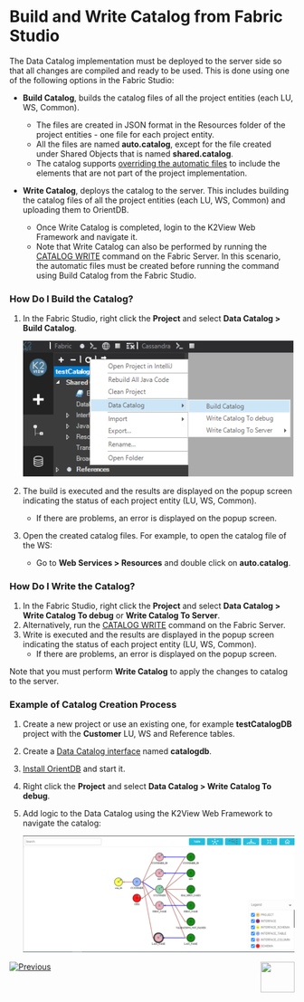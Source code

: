 # Build and Write Catalog from Fabric Studio

The Data Catalog implementation must be deployed to the server side so that all changes are compiled and ready to be used. This is done using one of the following options in the Fabric Studio:

* **Build Catalog**, builds the catalog files of all the project entities (each LU, WS, Common). 
  * The files are created in JSON format in the Resources folder of the project entities  - one file for each project entity. 
  * All the files are named **auto.catalog**, except for the file created under Shared Objects that is named **shared.catalog**. 
  * The catalog supports [overriding the automatic files](06_override_data_catalog.md) to include the elements that are not part of the project implementation.

* **Write Catalog**, deploys the catalog to the server. This includes building the catalog files of all the project entities (each LU, WS, Common) and uploading them to OrientDB. 
  * Once Write Catalog is completed, login to the K2View Web Framework and navigate it. 
  * Note that Write Catalog can also be performed by running the [CATALOG WRITE](08_catalog_commands.md) command on the Fabric Server. In this scenario, the automatic files must be created before running the command using Build Catalog from the Fabric Studio.

### How Do I Build the Catalog?

1. In the Fabric Studio, right click the **Project** and select **Data Catalog > Build Catalog**. 

   ![image](images/33_05_build.png)

2. The build is executed and the results are displayed on the popup screen indicating the status of each project entity (LU, WS, Common). 

   * If there are problems, an error is displayed on the popup screen.

3. Open the created catalog files. For example, to open the catalog file of the WS:

   * Go to **Web Services > Resources** and double click on **auto.catalog**.

### How Do I Write the Catalog?

1. In the Fabric Studio, right click the **Project** and select **Data Catalog > Write Catalog To debug** or **Write Catalog To Server**. 
2. Alternatively, run the [CATALOG WRITE](08_catalog_commands.md) command on the Fabric Server.
3. Write is executed and the results are displayed in the popup screen indicating the status of each project entity (LU, WS, Common). 
   * If there are problems, an error is displayed on the popup screen.
 
Note that you must perform **Write Catalog** to apply the changes to catalog to the server.

### Example of Catalog Creation Process

1. Create a new project or use an existing one, for example **testCatalogDB** project with the **Customer** LU, WS and Reference tables.

2. Create a  [Data Catalog interface](04_data_catalog_interface.md) named **catalogdb**.

3. [Install OrientDB](07_OrientDB_setup) and start it.

4. Right click the **Project** and select **Data Catalog > Write Catalog To debug**.

5. Add logic to the Data Catalog using the K2View Web Framework to navigate the catalog:

   ![image](images/33_01_tree.PNG)



[![Previous](/articles/images/Previous.png)](02_e2e_catalog_creation_process.md)[<img align="right" width="60" height="54" src="/articles/images/Next.png">](04_data_catalog_interface.md) 
